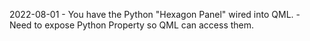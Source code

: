 2022-08-01
    - You have the Python "Hexagon Panel" wired into QML.
    - Need to expose Python Property so QML can access them.